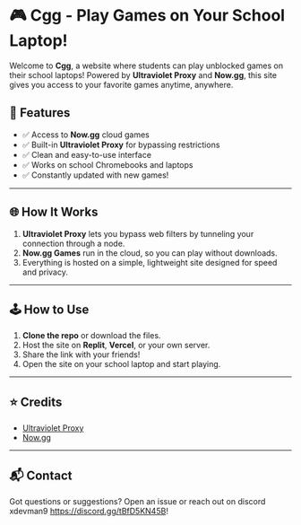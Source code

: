# 🎮 Cgg - Play Games on Your School Laptop!

Welcome to **Cgg**, a website where students can play unblocked games on their school laptops! Powered by **Ultraviolet Proxy** and **Now.gg**, this site gives you access to your favorite games anytime, anywhere.


## 🚀 Features

- ✅ Access to **Now.gg** cloud games
- ✅ Built-in **Ultraviolet Proxy** for bypassing restrictions
- ✅ Clean and easy-to-use interface
- ✅ Works on school Chromebooks and laptops
- ✅ Constantly updated with new games!

---

## 🌐 How It Works

1. **Ultraviolet Proxy** lets you bypass web filters by tunneling your connection through a node.
2. **Now.gg Games** run in the cloud, so you can play without downloads.
3. Everything is hosted on a simple, lightweight site designed for speed and privacy.

---

## 🕹️ How to Use

1. **Clone the repo** or download the files.
2. Host the site on **Replit**, **Vercel**, or your own server.
3. Share the link with your friends!
4. Open the site on your school laptop and start playing.

---

## ⭐ Credits

- [Ultraviolet Proxy](https://github.com/titaniumnetwork-dev/Ultraviolet)
- [Now.gg](https://now.gg)

---

## 📬 Contact

Got questions or suggestions? Open an issue or reach out on discord xdevman9 https://discord.gg/tBfD5KN45B!
